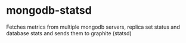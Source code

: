 mongodb-statsd
===============

Fetches metrics from multiple mongodb servers, replica set status and database stats and sends them to graphite (statsd)
